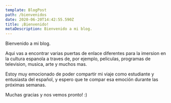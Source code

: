 ```yaml
---
template: BlogPost
path: /bienvenidos
date: 2020-06-20T14:42:55.590Z
title: ¡Bienvenido!
metaDescription: Bienvenido a mi blog.
---
```

Bienvenido a mi blog.

Aqui vas a encontrar varias puertas de enlace diferentes para la imersion en la cultura espanola a traves de, por ejemplo, peliculas, programas de television, musica, arte y muchos mas.

Estoy muy emocionado de poder compartir mi viaje como estudiante y entusiasta del español, y espero que te compar esa emoción durante las próximas semanas.

Muchas gracias y nos vemos pronto! :)
